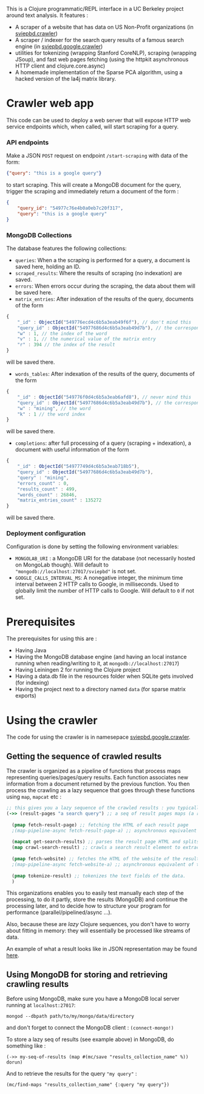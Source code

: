This is a Clojure programmatic/REPL interface in a UC Berkeley project around text analysis. It features : 
* A scraper of a website that has data on US Non-Profit organizations (in [sviepbd.crawler](src/sviepbd/crawler.clj))
* A scraper / indexer for the search query results of a famous search engine (in [sviepbd.google.crawler](src/sviepbd/google/crawler.clj))
* utilities for tokenizing (wrapping Stanford CoreNLP), scraping (wrapping JSoup), and fast web pages fetching (using the httpkit asynchronous HTTP client and clojure.core.async)
* A homemade implementation of the Sparse PCA algorithm, using a hacked version of the la4j matrix library.

# Crawler web app

This code can be used to deploy a web server that will expose HTTP web service endpoints which, when called, will start scraping for a query.

### API endpoints

Make a JSON `POST` request on endpoint `/start-scraping` with data of the form:
```json
{"query": "this is a google query"}
```
to start scraping. This will create a MongoDB document for the query, trigger the scraping and immediately return a document of the form :
```json
{
    "query_id": "54977c76e4b0a0eb7c20f317",
    "query": "this is a google query"
}
```

### MongoDB Collections

The database features the following collections:
- `queries`: When a the scraping is performed for a query, a document is saved here, holding an ID.
- `scraped_results`: Where the results of scraping (no indexation) are saved.
- `errors`: When errors occur during the scraping, the data about them will be saved here.
- `matrix_entries`: After indexation of the results of the query, documents of the form 
```javascript
{
    "_id" : ObjectId("549776ecd4c6b5a3eab49f6f"), // don't mind this
    "query_id" : ObjectId("54977686d4c6b5a3eab49d7b"), // the corresponding query
    "w" : 1, // the index of the word
    "v" : 1, // the numerical value of the matrix entry
    "r" : 394 // the index of the result
}
```
will be saved there.
- `words_tables`: After indexation of the results of the query, documents of the form 
```javascript
{
    "_id" : ObjectId("549776f0d4c6b5a3eab6afd8"), // never mind this
    "query_id" : ObjectId("54977686d4c6b5a3eab49d7b"), // the corresponding query
    "w" : "mining", // the word
    "k" : 1 // the word index 
}
```
will be saved there.
- `completions`: after full processing of a query (scraping + indexation), a document with useful information of the form
```javascript
{
    "_id" : ObjectId("54977749d4c6b5a3eab718b5"),
    "query_id" : ObjectId("54977686d4c6b5a3eab49d7b"),
    "query" : "mining",
    "errors_count" : 0,
    "results_count" : 499,
    "words_count" : 26846,
    "matrix_entries_count" : 135272
}
```
will be saved there.

### Deployment configuration

Configuration is done by setting the following environment variables:
- `MONGOLAB_URI` : a MongoDB URI for the database (not necessarily hosted on MongoLab though). Will default to `"mongodb://localhost:27017/sviepbd"` is not set.
- `GOOGLE_CALLS_INTERVAL_MS`: A nonegative integer, the minimum time interval between 2 HTTP calls to Google, in milliseconds. Used to globally limit the number of HTTP calls to Google. Will default to `0` if not set.

# Prerequisites

The prerequisites for using this are :
* Having Java
* Having the MongoDB database engine (and having an local instance running when reading/writing to it, at `mongodb://localhost:27017`)
* Having Leiningen 2 for running the Clojure project
* Having a data.db file in the resources folder when SQLite gets involved (for indexing)
* Having the project next to a directory named `data` (for sparse matrix exports)

# Using the crawler

The code for using the crawler is in namesepace [sviepbd.google.crawler](src/sviepbd/google/crawler.clj).

## Getting the sequence of crawled results

The crawler is organized as a pipeline of functions that process maps representing queries/pages/query results. Each function associates new information from a document returned by the previous function. You then process the crawling as a lazy sequence that goes through these functions using `map`, `mapcat` etc :

```clj
;; this gives you a lazy sequence of the crawled results : you typically store it into MongoDB.
(->> (result-pages "a search query") ;; a seq of result pages maps (a result page contains up to 10 query results)
  
  (pmap fetch-result-page) ;; fetching the HTML of each result page
  ;(map-pipeline-async fetch-result-page-a) ;; asynchronous equivalent of the above (faster)
  
  (mapcat get-search-results) ;; parses the result page HTML and splits its DOM into search results
  (map crawl-search-result) ;; crawls a search result element to extract the relevant information (text, link, etc.)
  
  (pmap fetch-website) ;; fetches the HTML of the website of the result. Note that it does not always succeed because of the format of the result.
  ;(map-pipeline-async fetch-website-a) ;; asynchronous equivalent of the above (faster)
  
  (pmap tokenize-result) ;; tokenizes the text fields of the data.
  )
```

This organizations enables you to easily test manually each step of the processing, to do it partly, store the results (MongoDB) and continue the processing later, and to decide how to structure your program for performance (parallel/pipelined/async ...).

Also, because these are _lazy_ Clojure sequences, you don't have to worry about fitting in memory: they will essentially be processed like streams of data.

An example of what a result looks like in JSON representation may be found [here](https://github.com/MetaDataCool/data/blob/eeff348b63883b66dcc3019be64492b6f18d0791/example-result.json).

## Using MongoDB for storing and retrieving crawling results

Before using MongoDB, make sure you have a MongoDB local server running at `localhost:27017`:
```
mongod --dbpath path/to/my/mongo/data/directory
```

and don't forget to connect the MongoDB client :
`(connect-mongo!)`

To store a lazy seq of results (see example above) in MongoDB, do something like :
```
(->> my-seq-of-results (map #(mc/save "results_collection_name" %)) dorun)
```

And to retrieve the results for the query `"my query"` : 
```
(mc/find-maps "results_collection_name" {:query "my query"})
```
